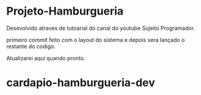 
# Projeto-Hamburgueria

Desevolvido atraves de tutoarial do canal do youtube Sujeito Programador.

primeiro commit feito com o layout do sistema e depois sera lançado o restante do codigo.

Atualizarei aqui quando pronto.

# cardapio-hamburgueria-dev
